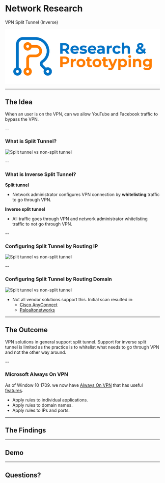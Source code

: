 # Network Research
VPN Split Tunnel (Inverse)

![IT Research and Prototyping](https://github.com/sara-sabr/ITResearch-Prototyping/raw/master/assets/img/RP_Logo_Wordmark-EN.png)

---

## The Idea

When an user is on the VPN, can we allow YouTube and Facebook traffic to bypass the VPN.

--

### What is Split Tunnel?

![Split tunnel vs non-split tunnel](https://github.com/sara-sabr/poc-network-vpn-split-tunnel/raw/master/reports/assets/VPN-with-and-without-split-tunneling.png)

--

### What is Inverse Split Tunnel?

**Split tunnel**
- Network administrator configures VPN connection by __whitelisting__ traffic to go through VPN.

**Inverse split tunnel**
- All traffic goes through VPN and network administrator whitelisting traffic to not go through VPN.

--

### Configuring Split Tunnel by Routing IP

![Split tunnel vs non-split tunnel](https://github.com/sara-sabr/poc-network-vpn-split-tunnel/raw/master/reports/assets/routing-ip.png)

--

### Configuring Split Tunnel by Routing Domain

![Split tunnel vs non-split tunnel](https://github.com/sara-sabr/poc-network-vpn-split-tunnel/raw/master/reports/assets/routing-domain.png)

- Not all vendor solutions support this. Initial scan resulted in:
    - [Cisco AnyConnect](https://www.cisco.com/c/en/us/td/docs/security/asa/asa91/asdm71/vpn/asdm_71_vpn_config/vpn_asdm_dap.html#15525)
    - [Paloaltonetworks](https://docs.paloaltonetworks.com/pan-os/8-1/pan-os-new-features/globalprotect-features/split-tunnel-for-public-applications#)


---

## The Outcome

 VPN solutions in general support split tunnel. Support for inverse split tunnel is limited as the practice is to whitelist what needs to go through VPN and not the other way around.

--

### Microsoft Always On VPN

 As of Window 10 1709. we now have [Always On VPN](https://docs.microsoft.com/en-us/windows-server/remote/remote-access/vpn/always-on-vpn/always-on-vpn-technology-overview) that has useful [features](https://docs.microsoft.com/en-us/windows-server/remote/remote-access/vpn/vpn-map-da).
 - Apply rules to individual applications.
 - Apply rules to domain names.
 - Apply rules to IPs and ports.

---

## The Findings

---

## Demo

---

## Questions?
